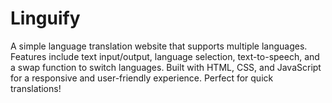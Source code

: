 # Linguify
A simple language translation website that supports multiple languages. Features include text input/output, language selection, text-to-speech, and a swap function to switch languages. Built with HTML, CSS, and JavaScript for a responsive and user-friendly experience. Perfect for quick translations!
